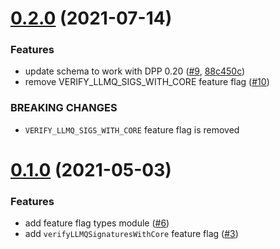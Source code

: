 # [0.2.0](https://github.com/hellarpro/feature-flags-contract/compare/v0.1.0...v0.2.0) (2021-07-14)


### Features

* update schema to work with DPP 0.20 ([#9](https://github.com/hellarpro/feature-flags-contract/issues/9), [88c450c](https://github.com/hellarpro/feature-flags-contract/commit/88c450ca92c61811084f065b853c27c54e7945d9))
* remove VERIFY_LLMQ_SIGS_WITH_CORE feature flag ([#10](https://github.com/hellarpro/feature-flags-contract/issues/10))


### BREAKING CHANGES

* `VERIFY_LLMQ_SIGS_WITH_CORE` feature flag is removed



# [0.1.0](https://github.com/hellarpro/feature-flags-contract/compare/v0.1.0) (2021-05-03)


### Features

* add feature flag types module ([#6](https://github.com/hellarpro/feature-flags-contract/issues/6))
* add `verifyLLMQSignaturesWithCore` feature flag ([#3](https://github.com/hellarpro/feature-flags-contract/issues/3))
